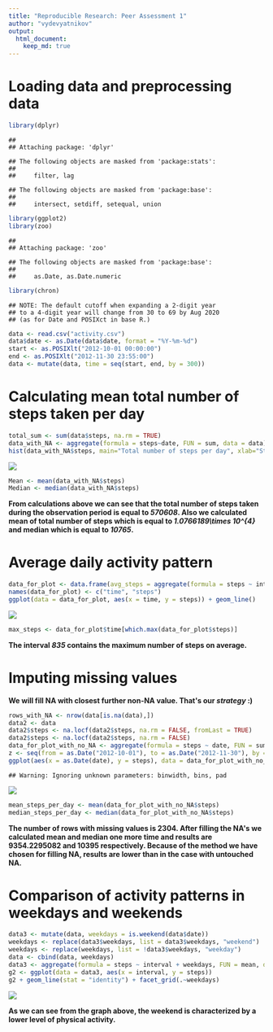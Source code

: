 ```yaml
---
title: "Reproducible Research: Peer Assessment 1"
author: "vydevyatnikov"
output: 
  html_document:
    keep_md: true
---
```




# Loading data and preprocessing data


```r
library(dplyr)
```

```
## 
## Attaching package: 'dplyr'
```

```
## The following objects are masked from 'package:stats':
## 
##     filter, lag
```

```
## The following objects are masked from 'package:base':
## 
##     intersect, setdiff, setequal, union
```

```r
library(ggplot2)
library(zoo)
```

```
## 
## Attaching package: 'zoo'
```

```
## The following objects are masked from 'package:base':
## 
##     as.Date, as.Date.numeric
```

```r
library(chron)
```

```
## NOTE: The default cutoff when expanding a 2-digit year
## to a 4-digit year will change from 30 to 69 by Aug 2020
## (as for Date and POSIXct in base R.)
```

```r
data <- read.csv("activity.csv")
data$date <- as.Date(data$date, format = "%Y-%m-%d")
start <- as.POSIXlt("2012-10-01 00:00:00")
end <- as.POSIXlt("2012-11-30 23:55:00")
data <- mutate(data, time = seq(start, end, by = 300))
```

# Calculating mean total number of steps taken per day


```r
total_sum <- sum(data$steps, na.rm = TRUE)
data_with_NA <- aggregate(formula = steps~date, FUN = sum, data = data)
hist(data_with_NA$steps, main="Total number of steps per day", xlab="Steps")
```

![](PA1_template_files/figure-html/unnamed-chunk-1-1.png)<!-- -->

```r
Mean <- mean(data_with_NA$steps)
Median <- median(data_with_NA$steps)
```

**From calculations above we can see that the total number of steps taken during the observation period is equal to *570608*. Also we calculated mean of total number of steps which is equal to *1.0766189\times 10^{4}* and median which is equal to *10765*.**

# Average daily activity pattern


```r
data_for_plot <- data.frame(avg_steps = aggregate(formula = steps ~ interval, FUN = mean, data = data))
names(data_for_plot) <- c("time", "steps")
ggplot(data = data_for_plot, aes(x = time, y = steps)) + geom_line()
```

![](PA1_template_files/figure-html/unnamed-chunk-2-1.png)<!-- -->

```r
max_steps <- data_for_plot$time[which.max(data_for_plot$steps)]
```
**The interval *835* contains the maximum number of steps on average.**


# Imputing missing values

**We will fill NA with closest further non-NA value. That's our *strategy* :)**


```r
rows_with_NA <- nrow(data[is.na(data),])
data2 <- data
data2$steps <- na.locf(data2$steps, na.rm = FALSE, fromLast = TRUE)
data2$steps <- na.locf(data2$steps, na.rm = FALSE)
data_for_plot_with_no_NA <- aggregate(formula = steps ~ date, FUN = sum, data = data2)
z <- seq(from = as.Date("2012-10-01"), to = as.Date("2012-11-30"), by = 10)
ggplot(aes(x = as.Date(date), y = steps), data = data_for_plot_with_no_NA) + geom_histogram(stat = "identity") + scale_x_date(labels = z, breaks = z)
```

```
## Warning: Ignoring unknown parameters: binwidth, bins, pad
```

![](PA1_template_files/figure-html/unnamed-chunk-3-1.png)<!-- -->

```r
mean_steps_per_day <- mean(data_for_plot_with_no_NA$steps)
median_steps_per_day <- median(data_for_plot_with_no_NA$steps)
```

**The number of rows with missing values is 2304. After filling the NA's we calculated mean and median one more time and results are 9354.2295082 and 10395 respectively. Because of the method we have chosen for filling NA, results are lower than in the case with untouched NA.**

# Comparison of activity patterns in weekdays and weekends


```r
data3 <- mutate(data, weekdays = is.weekend(data$date))
weekdays <- replace(data3$weekdays, list = data3$weekdays, "weekend")
weekdays <- replace(weekdays, list = !data3$weekdays, "weekday")
data <- cbind(data, weekdays)
data3 <- aggregate(formula = steps ~ interval + weekdays, FUN = mean, data = data)
g2 <- ggplot(data = data3, aes(x = interval, y = steps))
g2 + geom_line(stat = "identity") + facet_grid(.~weekdays)
```

![](PA1_template_files/figure-html/unnamed-chunk-4-1.png)<!-- -->

**As we can see from the graph above, the weekend is characterized by a lower level of physical activity.**

